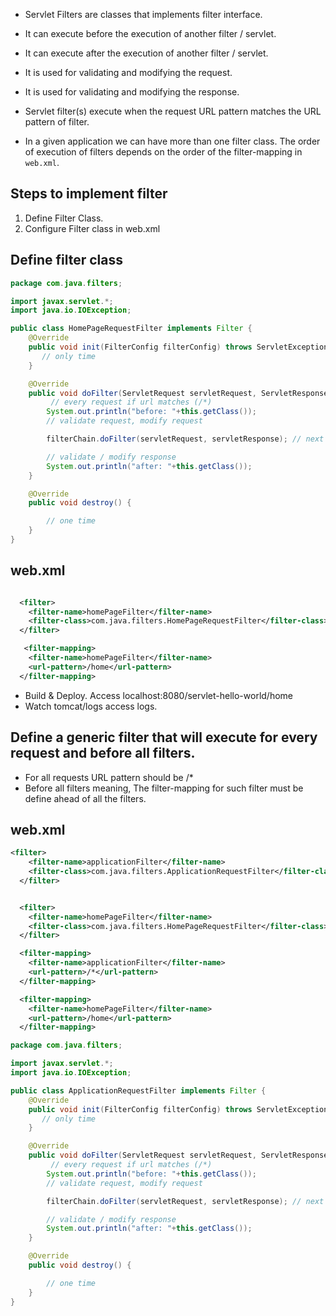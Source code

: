 * Servlet Filters are classes that implements filter interface.

* It can execute before the execution of another filter / servlet.

* It can execute after the execution of another filter / servlet.

* It is used for validating and modifying the request.

* It is used for validating and modifying the response.

* Servlet filter(s) execute when the request URL pattern matches the URL pattern of filter.

* In a given application we can have more than one filter class. The order of execution of filters depends on the order of the filter-mapping in `web.xml`.

## Steps to implement filter

1. Define Filter Class.
2. Configure Filter class in web.xml

## Define filter class

```java
package com.java.filters;

import javax.servlet.*;
import java.io.IOException;

public class HomePageRequestFilter implements Filter {
    @Override
    public void init(FilterConfig filterConfig) throws ServletException {
       // only time
    }

    @Override
    public void doFilter(ServletRequest servletRequest, ServletResponse servletResponse, FilterChain filterChain) throws IOException, ServletException {
         // every request if url matches (/*)
        System.out.println("before: "+this.getClass());
        // validate request, modify request

        filterChain.doFilter(servletRequest, servletResponse); // next filter , servlet

        // validate / modify response
        System.out.println("after: "+this.getClass());
    }

    @Override
    public void destroy() {

        // one time
    }
}

```

## web.xml
```xml

  <filter>
    <filter-name>homePageFilter</filter-name>
    <filter-class>com.java.filters.HomePageRequestFilter</filter-class>
  </filter>

   <filter-mapping>
    <filter-name>homePageFilter</filter-name>
    <url-pattern>/home</url-pattern>
  </filter-mapping>

```

* Build & Deploy. Access localhost:8080/servlet-hello-world/home
* Watch tomcat/logs access logs.
## Define a generic filter that will execute for every request and before all filters.

* For all requests URL pattern should be /*
* Before all filters meaning, The filter-mapping for such filter must be define ahead of all the filters.

## web.xml

```xml
<filter>
    <filter-name>applicationFilter</filter-name>
    <filter-class>com.java.filters.ApplicationRequestFilter</filter-class>
  </filter>


  <filter>
    <filter-name>homePageFilter</filter-name>
    <filter-class>com.java.filters.HomePageRequestFilter</filter-class>
  </filter>

  <filter-mapping>
    <filter-name>applicationFilter</filter-name>
    <url-pattern>/*</url-pattern>
  </filter-mapping>

  <filter-mapping>
    <filter-name>homePageFilter</filter-name>
    <url-pattern>/home</url-pattern>
  </filter-mapping>
```


```java
package com.java.filters;

import javax.servlet.*;
import java.io.IOException;

public class ApplicationRequestFilter implements Filter {
    @Override
    public void init(FilterConfig filterConfig) throws ServletException {
       // only time
    }

    @Override
    public void doFilter(ServletRequest servletRequest, ServletResponse servletResponse, FilterChain filterChain) throws IOException, ServletException {
         // every request if url matches (/*)
        System.out.println("before: "+this.getClass());
        // validate request, modify request

        filterChain.doFilter(servletRequest, servletResponse); // next filter , servlet

        // validate / modify response
        System.out.println("after: "+this.getClass());
    }

    @Override
    public void destroy() {

        // one time
    }
}

```
